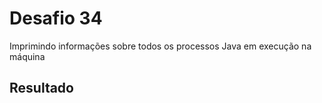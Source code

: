 # Desafio 34

Imprimindo informações sobre todos os processos Java em execução na máquina

## Resultado

```java

```
